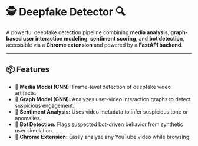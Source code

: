 # 🕵️ Deepfake Detector 🔍

A powerful deepfake detection pipeline combining **media analysis**, **graph-based user interaction modeling**, **sentiment scoring**, and **bot detection**, accessible via a **Chrome extension** and powered by a **FastAPI backend**.

---

## 📦 Features

- 🎥 **Media Model (CNN):** Frame-level detection of deepfake video artifacts.
- 🧠 **Graph Model (GNN):** Analyzes user-video interaction graphs to detect suspicious engagement.
- 💬 **Sentiment Analysis:** Uses video metadata to infer suspicious tone or anomalies.
- 🤖 **Bot Detection:** Flags suspected bot-driven behavior from synthetic user simulation.
- 🧩 **Chrome Extension:** Easily analyze any YouTube video while browsing.
